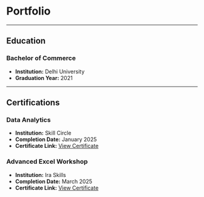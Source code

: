 # Portfolio

---

## Education

### Bachelor of Commerce  
- **Institution:** Delhi University  
- **Graduation Year:** 2021  

---

## Certifications

### Data Analytics  
- **Institution:** Skill Circle  
- **Completion Date:** January 2025  
- **Certificate Link:** [View Certificate](https://drive.google.com/file/d/1lwSVPu8-oFm3BGl880KWKHKUldqUa9oz/view?usp=drivesdk)

### Advanced Excel Workshop  
- **Institution:** Ira Skills  
- **Completion Date:** March 2025  
- **Certificate Link:** [View Certificate](https://drive.google.com/file/d/1lycHvvNDIUv9uWunlZfa7bESbHditTFB/view?usp=drivesdk)